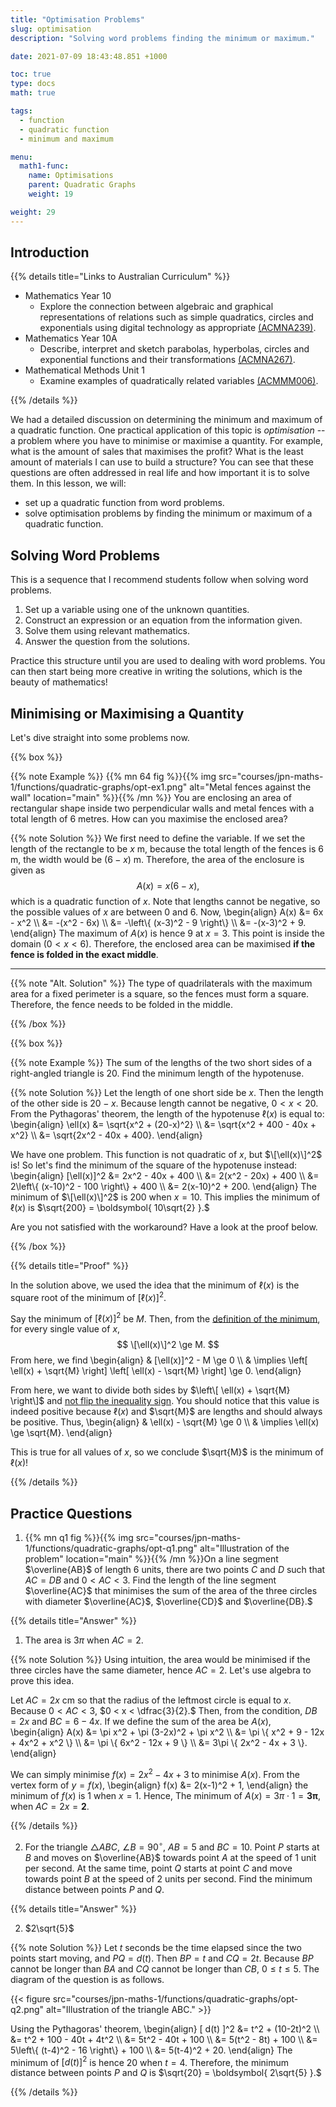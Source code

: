 ```yaml
---
title: "Optimisation Problems"
slug: optimisation
description: "Solving word problems finding the minimum or maximum."

date: 2021-07-09 18:43:48.851 +1000

toc: true
type: docs
math: true

tags:
  - function
  - quadratic function
  - minimum and maximum

menu:
  math1-func:
    name: Optimisations
    parent: Quadratic Graphs
    weight: 19

weight: 29
---
```


## Introduction

{{% details title="Links to Australian Curriculum" %}}

- Mathematics Year 10
    - Explore the connection between algebraic and graphical representations of relations such as simple quadratics, circles and exponentials using digital technology as appropriate [(ACMNA239)](https://www.australiancurriculum.edu.au/f-10-curriculum/mathematics/?strand=Number+and+Algebra&strand=Measurement+and+Geometry&strand=Statistics+and+Probability&capability=ignore&priority=ignore&year=11761&elaborations=true&cd=ACMNA239&searchTerm=ACMNA239#dimension-content).
- Mathematics Year 10A
    - Describe, interpret and sketch parabolas, hyperbolas, circles and exponential functions and their transformations [(ACMNA267)](https://www.australiancurriculum.edu.au/f-10-curriculum/mathematics/?strand=Number+and+Algebra&strand=Measurement+and+Geometry&strand=Statistics+and+Probability&capability=ignore&priority=ignore&year=11762&elaborations=true&cd=ACMNA267&searchTerm=ACMNA267#dimension-content).
- Mathematical Methods Unit 1
    - Examine examples of quadratically related variables [(ACMMM006)](https://www.australiancurriculum.edu.au/senior-secondary-curriculum/mathematics/mathematical-methods/?unit=Unit+1&cd=ACMMM006&searchTerm=ACMMM010#dimension-content).

{{% /details %}}

We had a detailed discussion on determining the minimum and maximum of a quadratic function. One practical application of this topic is *optimisation* -- a problem where you have to minimise or maximise a quantity. For example, what is the amount of sales that maximises the profit? What is the least amount of materials I can use to build a structure? You can see that these questions are often addressed in real life and how important it is to solve them. In this lesson, we will:
- set up a quadratic function from word problems.
- solve optimisation problems by finding the minimum or maximum of a quadratic function.


## Solving Word Problems

This is a sequence that I recommend students follow when solving word problems.

1. Set up a variable using one of the unknown quantities.
2. Construct an expression or an equation from the information given.
3. Solve them using relevant mathematics.
4. Answer the question from the solutions.

Practice this structure until you are used to dealing with word problems. You can then start being more creative in writing the solutions, which is the beauty of mathematics!


## Minimising or Maximising a Quantity

Let's dive straight into some problems now.

{{% box %}}

{{% note Example %}} {{% mn 64 fig %}}{{% img src="courses/jpn-maths-1/functions/quadratic-graphs/opt-ex1.png" alt="Metal fences against the wall" location="main" %}}{{% /mn %}} You are enclosing an area of rectangular shape inside two perpendicular walls and metal fences with a total length of 6 metres. How can you maximise the enclosed area?

{{% note Solution %}} We first need to define the variable. If we set the length of the rectangle to be $x$ m, because the total length of the fences is 6 m, the width would be $(6-x)$ m. Therefore, the area of the enclosure is given as $$ A(x) = x(6-x), $$ which is a quadratic function of $x$. Note that lengths cannot be negative, so the possible values of $x$ are between 0 and 6. Now,
\begin{align}
  A(x) &= 6x - x^2 \\\\
  &= -(x^2 - 6x) \\\\
  &= -\left\\{ (x-3)^2 - 9 \right\\} \\\\
  &= -(x-3)^2 + 9.
\end{align}
The maximum of $A(x)$ is hence 9 at $x=3.$ This point is inside the domain $(0< x < 6).$ Therefore, the enclosed area can be maximised **if the fence is folded in the exact middle**. 

---

{{% note "Alt. Solution" %}} The type of quadrilaterals with the maximum area for a fixed perimeter is a square, so the fences must form a square. Therefore, the fence needs to be folded in the middle.

{{% /box %}}

<p></p>

{{% box %}}

{{% note Example %}} The sum of the lengths of the two short sides of a right-angled triangle is 20. Find the minimum length of the hypotenuse.

{{% note Solution %}} Let the length of one short side be $x$. Then the length of the other side is $20-x$. Because length cannot be negative, $0 < x < 20$. From the Pythagoras' theorem, the length of the hypotenuse $\ell(x)$ is equal to:
\begin{align}
  \ell(x) &= \sqrt{x^2 + (20-x)^2} \\\\
  &= \sqrt{x^2 + 400 - 40x + x^2} \\\\
  &= \sqrt{2x^2 - 40x + 400}.
\end{align}

We have one problem. This function is not quadratic of $x$, but $\[\ell(x)\]^2$ is! So let's find the minimum of the square of the hypotenuse instead:
\begin{align}
  \[\ell(x)\]^2 &= 2x^2 - 40x + 400 \\\\
  &= 2(x^2 - 20x) + 400 \\\\
  &= 2\left\\{ (x-10)^2 - 100 \right\\} + 400 \\\\
  &= 2(x-10)^2 + 200.
\end{align}
The minimum of $\[\ell(x)\]^2$ is 200 when $x=10$. This implies the minimum of $\ell(x)$ is $\sqrt{200} = \boldsymbol{ 10\sqrt{2} }.$

Are you not satisfied with the workaround? Have a look at the proof below.

{{% /box %}}

{{% details title="Proof" %}}

In the solution above, we used the idea that the minimum of $\ell(x)$ is the square root of the minimum of $[\ell(x)]^2$.

Say the minimum of $[\ell(x)]^2$ be $M$. Then, from the [definition of the minimum](../extrema-1/#extrema-and-vertex-form), for every single value of $x$, $$ \[\ell(x)\]^2 \ge M. $$ From here, we find
\begin{align}
  & \[\ell(x)\]^2 - M \ge 0 \\\\
  & \implies \left\[ \ell(x) + \sqrt{M} \right\] \left\[ \ell(x) - \sqrt{M} \right\] \ge 0.
\end{align}

From here, we want to divide both sides by $\left\[ \ell(x) + \sqrt{M} \right\]$ and [not flip the inequality sign](../../../numbers-and-expressions/inequalities/properties/#properties). You should notice that this value is indeed positive because $\ell(x)$ and $\sqrt{M}$ are lengths and should always be positive. Thus,
\begin{align}
  & \ell(x) - \sqrt{M} \ge 0 \\\\
  & \implies \ell(x) \ge \sqrt{M}.
\end{align}

This is true for all values of $x$, so we conclude $\sqrt{M}$ is the minimum of $\ell(x)$!


{{% /details %}}


## Practice Questions

1. {{% mn q1 fig %}}{{% img src="courses/jpn-maths-1/functions/quadratic-graphs/opt-q1.png" alt="Illustration of the problem" location="main" %}}{{% /mn %}}On a line segment $\overline{AB}$ of length 6 units, there are two points $C$ and $D$ such that $AC=DB$ and $0<AC<3$. Find the length of the line segment $\overline{AC}$ that minimises the sum of the area of the three circles with diameter $\overline{AC}$, $\overline{CD}$ and $\overline{DB}.$

{{% details title="Answer" %}}

1. The area is $3\pi$ when $AC = 2.$

{{% note Solution %}} Using intuition, the area would be minimised if the three circles have the same diameter, hence $AC=2$. Let's use algebra to prove this idea.

Let $AC=2x~\text{cm}$ so that the radius of the leftmost circle is equal to $x$. Because $0 < AC < 3$, $0 < x < \dfrac{3}{2}.$ Then, from the condition, $DB=2x$ and $BC=6-4x.$ If we define the sum of the area be $A(x)$,
\begin{align}
  A(x) &= \pi x^2 + \pi (3-2x)^2 + \pi x^2 \\\\
  &= \pi \\{ x^2 + 9 - 12x + 4x^2 + x^2 \\} \\\\
  &= \pi \\{ 6x^2 - 12x + 9 \\} \\\\
  &= 3\pi \\{ 2x^2 - 4x + 3 \\}. 
\end{align}

We can simply minimise $f(x) = 2x^2 - 4x + 3$ to minimise $A(x).$ From the vertex form of $y=f(x)$,
\begin{align}
  f(x) &= 2(x-1)^2 + 1,
\end{align}
the minimum of $f(x)$ is 1 when $x=1.$ Hence, The minimum of $A(x) = 3\pi \cdot 1 = \boldsymbol{ 3\pi },$ when $AC = 2x = \boldsymbol{ 2 }.$

{{% /details %}}


2. For the triangle $\triangle ABC$, $\angle B = 90^\circ$, $AB=5$ and $BC=10$. Point $P$ starts at $B$ and moves on $\overline{AB}$ towards point $A$ at the speed of 1 unit per second. At the same time, point $Q$ starts at point $C$ and move towards point $B$ at the speed of 2 units per second. Find the minimum distance between points $P$ and $Q$.

{{% details title="Answer" %}}

2. $2\sqrt{5}$

{{% note Solution %}} Let $t$ seconds be the time elapsed since the two points start moving, and $PQ=d(t)$. Then $BP=t$ and $CQ=2t$. Because $BP$ cannot be longer than $BA$ and $CQ$ cannot be longer than $CB$, $0 \le t \le 5$. The diagram of the question is as follows.

{{< figure src="courses/jpn-maths-1/functions/quadratic-graphs/opt-q2.png" alt="Illustration of the triangle ABC." >}}

Using the Pythagoras' theorem,
\begin{align}
  [ d(t) ]^2 &= t^2 + (10-2t)^2 \\\\
  &= t^2 + 100 - 40t + 4t^2 \\\\
  &= 5t^2 - 40t + 100 \\\\
  &= 5(t^2 - 8t) + 100 \\\\
  &= 5\left\\{ (t-4)^2 - 16 \right\\} + 100 \\\\
  &= 5(t-4)^2 + 20.
\end{align}
The minimum of $[ d(t) ]^2$ is hence 20 when $t=4$. Therefore, the minimum distance between points $P$ and $Q$ is $\sqrt{20} = \boldsymbol{ 2\sqrt{5} }.$

{{% /details %}}